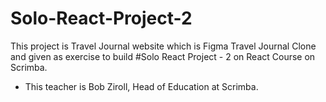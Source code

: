 # Solo-React-Project-2

This project is Travel Journal website which is Figma Travel Journal Clone  and given as exercise to build
#Solo React Project - 2 on React Course on Scrimba.

- This teacher is Bob Ziroll, Head of Education at Scrimba.
